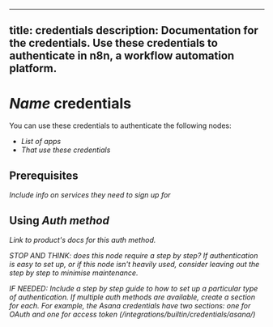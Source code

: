 <!--
# How to use this template

1. Make a new branch. If working on an internal ticket, include it at the start of the name. For example, DOC-123-feature-summary.
2. Create a new file, or find the file you want to edit, in integrations/builtin/credentials/. If creating a new file, the name should be the integration name.
3. Copy the template into the file (don't copy this comment).
4. Placeholder text is in _italic_ or between <>. Make sure to replace it! 
5. Before publishing, delete any comments.

Use the style guide: https://github.com/n8n-io/n8n-docs/wiki
You can find more info on working with the docs project in the README: https://github.com/n8n-io/n8n-docs/blob/main/README.md

-->

<!--
Set the meta title and meta description in the frontmatter
-->

---
title: <node-name> credentials
description: Documentation for the <node-name> credentials. Use these credentials to authenticate <node-name> in n8n, a workflow automation platform.
---

<!-- 
The title should be the name of the integration.
Match the brand name exactly. For example, GitHub NOT Github
-->
# _Name_ credentials

You can use these credentials to authenticate the following nodes:

* _List of apps_
* _That use these credentials_

## Prerequisites

_Include info on services they need to sign up for_


## Using _Auth method_
	
_Link to product's docs for this auth method._
	
_STOP AND THINK: does this node require a step by step? If authentication is easy to set up, or if this node isn't heavily used, consider leaving out the step by step to minimise maintenance._

_IF NEEDED: Include a step by step guide to how to set up a particular type of authentication. If multiple auth methods are available, create a section for each. For example, the Asana credentials have two sections: one for OAuth and one for access token (/integrations/builtin/credentials/asana/)_

<!-- 
Add any other sections here. 
You should include: quirks, pain points, complex topics that trip people up
-->
